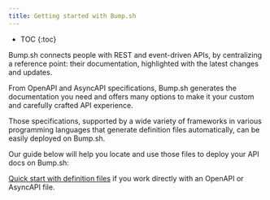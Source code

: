 ```yaml
---
title: Getting started with Bump.sh
---
```


- TOC
{:toc}

Bump.sh connects people with REST and event-driven APIs, by centralizing a reference point: their documentation, highlighted with the latest changes and updates.

From OpenAPI and AsyncAPI specifications, Bump.sh generates the documentation you need and offers many options to make it your custom and carefully crafted API experience.

Those specifications, supported by a wide variety of frameworks in various programming languages that generate definition files automatically, can be easily deployed on Bump.sh.

Our guide below will help you locate and use those files to deploy your API docs on Bump.sh:

[Quick start with definition files](/help/getting-started/quick-start) if you work directly with an OpenAPI or AsyncAPI file.

